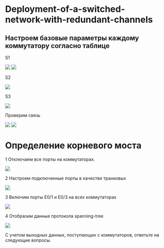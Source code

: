 # Deployment-of-a-switched-network-with-redundant-channels
## Настроем базовые параметры каждому коммутатору согласно таблице 
S1

![](https://github.com/iGORnetwork/Deployment-of-a-switched-network-with-redundant-channels/blob/main/image/Screenshot_1.png)
![](https://github.com/iGORnetwork/Deployment-of-a-switched-network-with-redundant-channels/blob/main/image/Screenshot_2.png)

S2

![](https://github.com/iGORnetwork/Deployment-of-a-switched-network-with-redundant-channels/blob/main/image/Screenshot_3.png)

S3

![](https://github.com/iGORnetwork/Deployment-of-a-switched-network-with-redundant-channels/blob/main/image/Screenshot_4.png)

Проверим связь 

![](https://github.com/iGORnetwork/Deployment-of-a-switched-network-with-redundant-channels/blob/main/image/Screenshot_5.png)
![](https://github.com/iGORnetwork/Deployment-of-a-switched-network-with-redundant-channels/blob/main/image/Screenshot_6.png)

# Определение корневого моста

1 Отключаем все порты на коммутаторах.

![](https://github.com/iGORnetwork/Deployment-of-a-switched-network-with-redundant-channels/blob/main/image/Screenshot_7.png)

2 Настроем подключенные порты в качестве транковых

![](https://github.com/iGORnetwork/Deployment-of-a-switched-network-with-redundant-channels/blob/main/image/Screenshot_8.png)

3 Включим порты E0/1 и E0/3 на всех коммутаторах

![](https://github.com/iGORnetwork/Deployment-of-a-switched-network-with-redundant-channels/blob/main/image/Screenshot_9.png)

4 Отобразим данные протокола spanning-tree

![](https://github.com/iGORnetwork/Deployment-of-a-switched-network-with-redundant-channels/blob/main/image/Screenshot_10.png)

С учетом выходных данных, поступающих с коммутаторов, ответьте на следующие вопросы.









